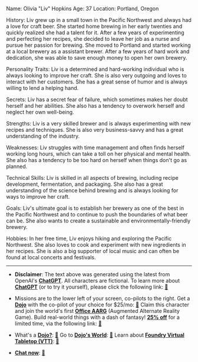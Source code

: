 Name: Olivia "Liv" Hopkins
Age: 37
Location: Portland, Oregon

History: Liv grew up in a small town in the Pacific Northwest and always had a love for craft beer. She started home brewing in her early twenties and quickly realized she had a talent for it. After a few years of experimenting and perfecting her recipes, she decided to leave her job as a nurse and pursue her passion for brewing. She moved to Portland and started working at a local brewery as a assistant brewer. After a few years of hard work and dedication, she was able to save enough money to open her own brewery.

Personality Traits: Liv is a determined and hard-working individual who is always looking to improve her craft. She is also very outgoing and loves to interact with her customers. She has a great sense of humor and is always willing to lend a helping hand.

Secrets: Liv has a secret fear of failure, which sometimes makes her doubt herself and her abilities. She also has a tendency to overwork herself and neglect her own well-being.

Strengths: Liv is a very skilled brewer and is always experimenting with new recipes and techniques. She is also very business-savvy and has a great understanding of the industry.

Weaknesses: Liv struggles with time management and often finds herself working long hours, which can take a toll on her physical and mental health. She also has a tendency to be too hard on herself when things don't go as planned.

Technical Skills: Liv is skilled in all aspects of brewing, including recipe development, fermentation, and packaging. She also has a great understanding of the science behind brewing and is always looking for ways to improve her craft.

Goals: Liv's ultimate goal is to establish her brewery as one of the best in the Pacific Northwest and to continue to push the boundaries of what beer can be. She also wants to create a sustainable and environmentally-friendly brewery.

Hobbies: In her free time, Liv enjoys hiking and exploring the Pacific Northwest. She also loves to cook and experiment with new ingredients in her recipes. She is also a big supporter of local music and can often be found at local concerts and festivals.
 

---
* **Disclaimer**: The text above was generated using the latest from OpenAI's [**ChatGPT**](https://openai.com/blog/chatgpt/).  All characters are fictional.  To learn more about [**ChatGPT**](https://openai.com/blog/chatgpt/) (or to try it yourself), please click the following link: [:closed_book:](https://openai.com/blog/chatgpt/)

* Missions are to the lower left of your screen, co-pilots to the right. Get a [**Dojo**](https://workmates.live/marketplace) with the co-pilot of your choice for $25/mo: [:green_book:](https://workmates.live/marketplace) Claim this character and join the world's first [**Office AARG**](https://dojos.world) (Augmented Alternate Reality Game). Build real-world things with a dash of fantasy! [**25% off**](https://blog.workmates.live/deal-on-a-dojo) for a limited time, via the following link: [:green_book:](https://blog.workmates.live/deal-on-a-dojo) 

* What's a [**Dojo?**](https://workdojos.com): [:blue_book:](https://workdojos.com)  Go to [**Dojo's World**](https://dojos.world): [:blue_book:](https://dojos.world)  Learn about [**Foundry Virtual Tabletop (VTT)**](https://foundryvtt.com): [:closed_book:](https://foundryvtt.com/)

* [**Chat now**](https://chat.workmates.live/channel/support): [:ledger:](https://chat.workmates.live/channel/support)